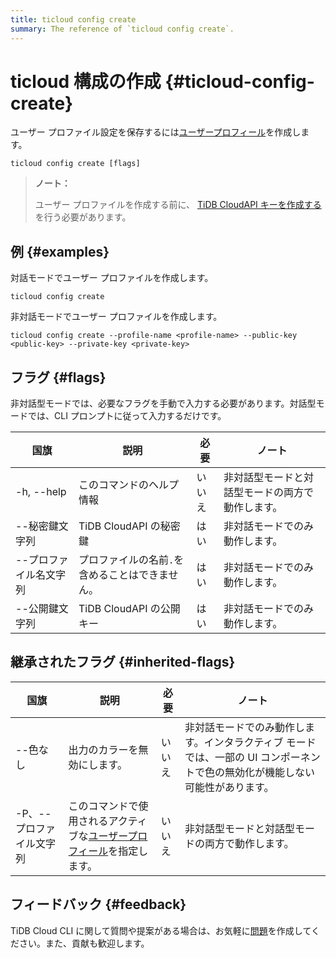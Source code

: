 ```yaml
---
title: ticloud config create
summary: The reference of `ticloud config create`.
---
```


# ticloud 構成の作成 {#ticloud-config-create}

ユーザー プロファイル設定を保存するには[ユーザープロフィール](/tidb-cloud/cli-reference.md#user-profile)を作成します。

```shell
ticloud config create [flags]
```

> **ノート：**
>
> ユーザー プロファイルを作成する前に、 [TiDB CloudAPI キーを作成する](https://docs.pingcap.com/tidbcloud/api/v1beta#section/Authentication/API-Key-Management)を行う必要があります。

## 例 {#examples}

対話モードでユーザー プロファイルを作成します。

```shell
ticloud config create
```

非対話モードでユーザー プロファイルを作成します。

```shell
ticloud config create --profile-name <profile-name> --public-key <public-key> --private-key <private-key>
```

## フラグ {#flags}

非対話型モードでは、必要なフラグを手動で入力する必要があります。対話型モードでは、CLI プロンプトに従って入力するだけです。

| 国旗           | 説明                        | 必要  | ノート                      |
| ------------ | ------------------------- | --- | ------------------------ |
| -h, --help   | このコマンドのヘルプ情報              | いいえ | 非対話型モードと対話型モードの両方で動作します。 |
| --秘密鍵文字列     | TiDB CloudAPI の秘密鍵        | はい  | 非対話モードでのみ動作します。          |
| --プロファイル名文字列 | プロファイルの名前`.`を含めることはできません。 | はい  | 非対話モードでのみ動作します。          |
| --公開鍵文字列     | TiDB CloudAPI の公開キー       | はい  | 非対話モードでのみ動作します。          |

## 継承されたフラグ {#inherited-flags}

| 国旗             | 説明                                                                               | 必要  | ノート                                                               |
| -------------- | -------------------------------------------------------------------------------- | --- | ----------------------------------------------------------------- |
| --色なし          | 出力のカラーを無効にします。                                                                   | いいえ | 非対話モードでのみ動作します。インタラクティブ モードでは、一部の UI コンポーネントで色の無効化が機能しない可能性があります。 |
| -P、--プロファイル文字列 | このコマンドで使用されるアクティブな[ユーザープロフィール](/tidb-cloud/cli-reference.md#user-profile)を指定します。 | いいえ | 非対話型モードと対話型モードの両方で動作します。                                          |

## フィードバック {#feedback}

TiDB Cloud CLI に関して質問や提案がある場合は、お気軽に[問題](https://github.com/tidbcloud/tidbcloud-cli/issues/new/choose)を作成してください。また、貢献も歓迎します。
